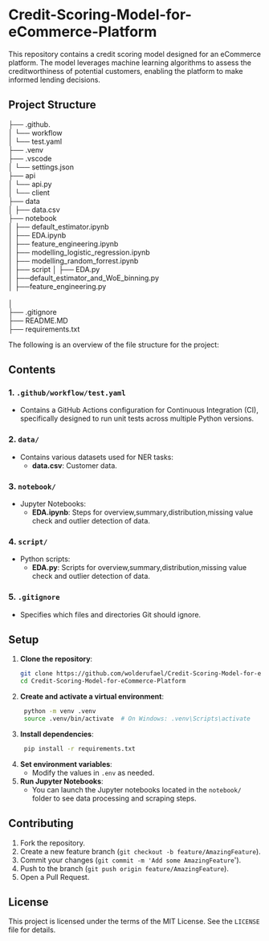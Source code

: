 
# Credit-Scoring-Model-for-eCommerce-Platform

This repository contains a credit scoring model designed for an eCommerce platform. The model leverages machine learning algorithms to assess the creditworthiness of potential customers, enabling the platform to make informed lending decisions.

## Project Structure
├── .github.<br>
│   └── workflow<br>
│       └── test.yaml<br>
├── .venv <br>
├── .vscode<br>
│   └── settings.json<br>
├── api<br>
│   └── api.py<br>
│   └── client<br>
├── data<br>
│   ├── data.csv <br>
├── notebook<br>
│   ├── default_estimator.ipynb<br>
│   ├── EDA.ipynb<br>
│   ├── feature_engineering.ipynb<br>
│   ├── modelling_logistic_regression.ipynb<br>
│   ├── modelling_random_forrest.ipynb<br>
│
├── script
│   ├── EDA.py<br>
│   ├──default_estimator_and_WoE_binning.py<br>
│   ├──feature_engineering.py<br><br>
│   
├── .gitignore<br>
├──  README.MD<br>
├──  requirements.txt <br>

The following is an overview of the file structure for the project:
## Contents

### 1. `.github/workflow/test.yaml`
- Contains a GitHub Actions configuration for Continuous Integration (CI), specifically designed to run unit tests across multiple Python versions.

### 2. `data/`
- Contains various datasets used for NER tasks:
  - **data.csv**: Customer data.

### 3. `notebook/`
- Jupyter Notebooks:
  - **EDA.ipynb**: Steps for overview,summary,distribution,missing value check and outlier detection of data.

### 4. `script/`
- Python scripts:
  - **EDA.py**: Scripts for overview,summary,distribution,missing value check and outlier detection of data.

### 5. `.gitignore`
- Specifies which files and directories Git should ignore.

## Setup

1. **Clone the repository**:
   ```bash
   git clone https://github.com/wolderufael/Credit-Scoring-Model-for-eCommerce-Platform.git
   cd Credit-Scoring-Model-for-eCommerce-Platform
2. **Create and activate a virtual environment**:
   ```bash
    python -m venv .venv
    source .venv/bin/activate  # On Windows: .venv\Scripts\activate
3. **Install dependencies**:
   ```bash
    pip install -r requirements.txt
4. **Set environment variables**:
    * Modify the values in `.env` as needed.
5. **Run Jupyter Notebooks**:
    * You can launch the Jupyter notebooks located in the `notebook/` folder to see data processing and scraping steps.

## Contributing
1. Fork the repository.
2. Create a new feature branch (`git checkout -b feature/AmazingFeature`).
3. Commit your changes (`git commit -m 'Add some AmazingFeature`').
4. Push to the branch (`git push origin feature/AmazingFeature`).
5. Open a Pull Request.
## License
This project is licensed under the terms of the MIT License. See the `LICENSE` file for details.